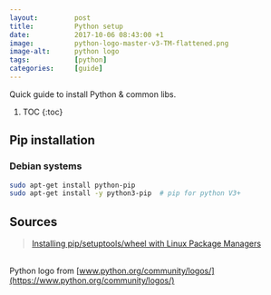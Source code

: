 ```yaml
---
layout:         post
title:          Python setup
date:           2017-10-06 08:43:00 +1
image:          python-logo-master-v3-TM-flattened.png
image-alt:      python logo
tags:           [python]
categories:     [guide]
---
```


Quick guide to install Python & common libs.

<!-- more -->

1. TOC
{:toc}

## Pip installation
### Debian systems
```sh
sudo apt-get install python-pip
sudo apt-get install -y python3-pip  # pip for python V3+
```

## Sources

> [Installing pip/setuptools/wheel with Linux Package Managers](https://packaging.python.org/guides/installing-using-linux-tools/#installing-pip-setuptools-wheel-with-linux-package-managers)  

&nbsp;  
Python logo from [www.python.org/community/logos/](https://www.python.org/community/logos/)

